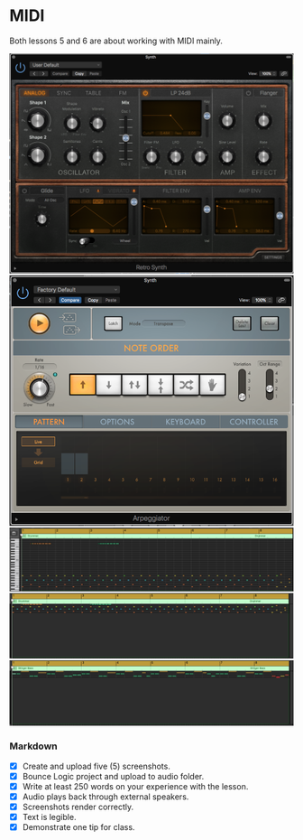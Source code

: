 # MIDI
Both lessons 5 and 6 are about working with MIDI mainly.




![overview](/Images/z1.png)
![overview](/Images/z2.png)
![overview](/Images/z6.png)
![overview](/Images/z4.png)
![overview](/Images/z5.png)











### Markdown
- [x] Create and upload five (5) screenshots.
- [x] Bounce Logic project and upload to audio folder.
- [x] Write at least 250 words on your experience with the lesson.
- [x] Audio plays back through external speakers.
- [x] Screenshots render correctly.
- [x] Text is legible.
- [x] Demonstrate one tip for class.
